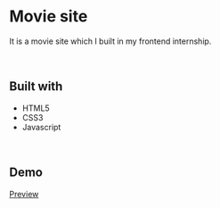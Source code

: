 
# Movie site

It is a movie site which I built in my frontend internship.

<br>

## Built with
- HTML5
- CSS3
- Javascript

<br>

## Demo
[Preview](https://argha-nilanjon-nondi.github.io/internship-movie-site/)


